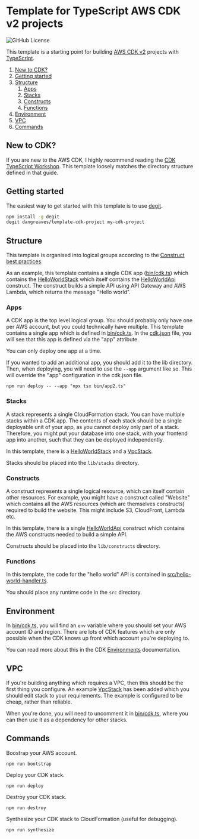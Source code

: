 # Template for TypeScript AWS CDK v2 projects

![GitHub License](https://img.shields.io/github/license/dangreaves/template-cdk)

This template is a starting point for building [AWS CDK v2](https://docs.aws.amazon.com/cdk/api/v2/docs/aws-construct-library.html) projects with [TypeScript](https://www.typescriptlang.org).

1. [New to CDK?](#new-to-cdk)
2. [Getting started](#getting-started)
3. [Structure](#structure)
   1. [Apps](#apps)
   2. [Stacks](#stacks)
   3. [Constructs](#constructs)
   4. [Functions](#functions)
4. [Environment](#environment)
5. [VPC](#vpc)
6. [Commands](#commands)

## New to CDK?

If you are new to the AWS CDK, I highly recommend reading the [CDK TypeScript Workshop](https://cdkworkshop.com/20-typescript.html). This template loosely matches the directory structure defined in that guide.

## Getting started

The easiest way to get started with this template is to use [degit](https://github.com/Rich-Harris/degit).

```sh
npm install -g degit
degit dangreaves/template-cdk-project my-cdk-project
```

## Structure

This template is organised into logical groups according to the [Construct best practices](https://docs.aws.amazon.com/cdk/v2/guide/best-practices.html#best-practices-constructs).

As an example, this template contains a single CDK app ([bin/cdk.ts](./bin/cdk.ts)) which contains the [HelloWorldStack](./lib/stacks/hello-world.ts) which itself contains the [HelloWorldApi](./lib/constructs/hello-world-api.ts) construct. The construct builds a simple API using API Gateway and AWS Lambda, which returns the message "Hello world".

### Apps

A CDK app is the top level logical group. You should probably only have one per AWS account, but you could technically have multiple. This template contains a single app which is defined in [bin/cdk.ts](./bin/cdk.ts). In the [cdk.json](./cdk.json) file, you will see that this app is defined via the "app" attribute.

You can only deploy one app at a time.

If you wanted to add an additional app, you should add it to the lib directory. Then, when deploying, you will need to use the `--app` argument like so. This will override the "app" configuration in the cdk.json file.

```
npm run deploy -- --app "npx tsx bin/app2.ts"
```

### Stacks

A stack represents a single CloudFormation stack. You can have multiple stacks within a CDK app. The contents of each stack should be a single deployable unit of your app, as you cannot deploy only part of a stack. Therefore, you might put your database into one stack, with your frontend app into another, such that they can be deployed independently.

In this template, there is a [HelloWorldStack](./lib/stacks/hello-world.ts) and a [VpcStack](./lib/stacks/vpc.ts).

Stacks should be placed into the `lib/stacks` directory.

### Constructs

A construct represents a single logical resource, which can itself contain other resources. For example, you might have a construct called "Website" which contains all the AWS resources (which are themselves constructs) required to build the website. This might include S3, CloudFront, Lambda etc.

In this template, there is a single [HelloWorldApi](./lib/constructs/hello-world-api.ts) construct which contains the AWS constructs needed to build a simple API.

Constructs should be placed into the `lib/constructs` directory.

### Functions

In this template, the code for the "hello world" API is contained in [src/hello-world-handler.ts](./src/hello-world-handler.ts).

You should place any runtime code in the `src` directory.

## Environment

In [bin/cdk.ts](./bin/cdk.ts), you will find an `env` variable where you should set your AWS account ID and region. There are lots of CDK features which are only possible when the CDK knows up front which account you're deploying to.

You can read more about this in the CDK [Environments](https://docs.aws.amazon.com/cdk/v2/guide/environments.html) documentation.

## VPC

If you're building anything which requires a VPC, then this should be the first thing you configure. An example [VpcStack](./lib/stacks/vpc.ts) has been added which you should edit stack to your requirements. The example is configured to be cheap, rather than reliable.

When you're done, you will need to uncomment it in [bin/cdk.ts](./bin/cdk.ts), where you can then use it as a dependency for other stacks.

## Commands

Boostrap your AWS account.

```
npm run bootstrap
```

Deploy your CDK stack.

```
npm run deploy
```

Destroy your CDK stack.

```
npm run destroy
```

Synthesize your CDK stack to CloudFormation (useful for debugging).

```
npn run synthesize
```
